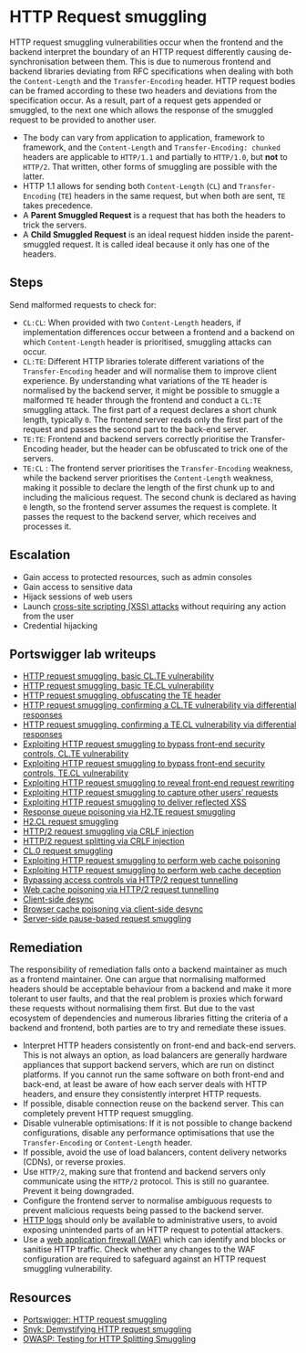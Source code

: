 # HTTP Request smuggling

HTTP request smuggling vulnerabilities occur when the frontend and the backend interpret the boundary of an HTTP request differently causing de-synchronisation between them. This is due to numerous frontend and backend libraries deviating from RFC specifications when dealing with both the `Content-Length` and the `Transfer-Encoding` header. HTTP request bodies can be framed according to these two headers and deviations from the specification occur. As a result, part of a request gets appended or smuggled, to the next one which allows the response of the smuggled request to be provided to another user.

* The body can vary from application to application, framework to framework, and the `Content-Length` and `Transfer-Encoding: chunked` headers are applicable to `HTTP/1.1` and partially to `HTTP/1.0`, but **not** to `HTTP/2`. That written, other forms of smuggling are possible with the latter.
* HTTP 1.1 allows for sending both `Content-Length` (`CL`) and `Transfer-Encoding` (`TE`) headers in the same request, but when both are sent, `TE` takes precedence.
* A **Parent Smuggled Request** is a request that has both the headers to trick the servers.
* A **Child Smuggled Request** is an ideal request hidden inside the parent-smuggled request. It is called ideal because it only has one of the headers.

## Steps

Send malformed requests to check for:

* `CL:CL`: When provided with two `Content-Length` headers, if implementation differences occur between a frontend and a backend on which `Content-Length` header is prioritised, smuggling attacks can occur.
* `CL:TE`: Different HTTP libraries tolerate different variations of the `Transfer-Encoding` header and will normalise them to improve client experience. By understanding what variations of the `TE` header is normalised by the backend server, it might be possible to smuggle a malformed `TE` header through the frontend and conduct a `CL:TE` smuggling attack. The first part of a request declares a short chunk length, typically `0`. The frontend server reads only the first part of the request and passes the second part to the back-end server.
* `TE:TE`: Frontend and backend servers correctly prioritise the Transfer-Encoding header, but the header can be obfuscated to trick one of the servers.
* `TE:CL` : The frontend server prioritises the `Transfer-Encoding` weakness, while the backend server prioritises the `Content-Length` weakness, making it possible to declare the length of the first chunk up to and including the malicious request. The second chunk is declared as having `0` length, so the frontend server assumes the request is complete. It passes the request to the backend server, which receives and processes it.

## Escalation

* Gain access to protected resources, such as admin consoles
* Gain access to sensitive data
* Hijack sessions of web users
* Launch [cross-site scripting (XSS) attacks](xss.md) without requiring any action from the user
* Credential hijacking

## Portswigger lab writeups

* [HTTP request smuggling, basic CL.TE vulnerability](../smuggling/1.md)
* [HTTP request smuggling, basic TE.CL vulnerability](../smuggling/2.md)
* [HTTP request smuggling, obfuscating the TE header](../smuggling/3.md)
* [HTTP request smuggling, confirming a CL.TE vulnerability via differential responses](../smuggling/4.md)
* [HTTP request smuggling, confirming a TE.CL vulnerability via differential responses](../smuggling/5.md)
* [Exploiting HTTP request smuggling to bypass front-end security controls, CL.TE vulnerability](../smuggling/6.md)
* [Exploiting HTTP request smuggling to bypass front-end security controls, TE.CL vulnerability](../smuggling/7.md)
* [Exploiting HTTP request smuggling to reveal front-end request rewriting](../smuggling/8.md)
* [Exploiting HTTP request smuggling to capture other users’ requests](../smuggling/9.md)
* [Exploiting HTTP request smuggling to deliver reflected XSS](../smuggling/10.md)
* [Response queue poisoning via H2.TE request smuggling](../smuggling/11.md)
* [H2.CL request smuggling](../smuggling/12.md)
* [HTTP/2 request smuggling via CRLF injection](../smuggling/13.md)
* [HTTP/2 request splitting via CRLF injection](../smuggling/14.md)
* [CL.0 request smuggling](../smuggling/15.md)
* [Exploiting HTTP request smuggling to perform web cache poisoning](../smuggling/16.md)
* [Exploiting HTTP request smuggling to perform web cache deception](../smuggling/17.md)
* [Bypassing access controls via HTTP/2 request tunnelling](../smuggling/18.md)
* [Web cache poisoning via HTTP/2 request tunnelling](../smuggling/19.md)
* [Client-side desync](../smuggling/20.md)
* [Browser cache poisoning via client-side desync](../smuggling/21.md)
* [Server-side pause-based request smuggling](../smuggling/22.md)

## Remediation

The responsibility of remediation falls onto a backend maintainer as much as a frontend maintainer. One can argue that normalising malformed headers should be acceptable behaviour from a backend and make it more tolerant to user faults, and that the real problem is proxies which forward these requests without normalising them first. But due to the vast ecosystem of dependencies and numerous libraries fitting the criteria of a backend and frontend, both parties are to try and remediate these issues.

* Interpret HTTP headers consistently on front-end and back-end servers. This is not always an option, as load balancers are generally hardware appliances that support backend servers, which are run on distinct platforms. If you cannot run the same software on both front-end and back-end, at least be aware of how each server deals with HTTP headers, and ensure they consistently interpret HTTP requests.
* If possible, disable connection reuse on the backend server. This can completely prevent HTTP request smuggling.
* Disable vulnerable optimisations: If it is not possible to change backend configurations, disable any performance optimisations that use the `Transfer-Encoding` or `Content-Length` header. 
* If possible, avoid the use of load balancers, content delivery networks (CDNs), or reverse proxies.
* Use `HTTP/2`, making sure that frontend and backend servers only communicate using the `HTTP/2` protocol. This is still no guarantee. Prevent it being downgraded.
* Configure the frontend server to normalise ambiguous requests to prevent malicious requests being passed to the backend server.
* [HTTP logs](blue-nta:index) should only be available to administrative users, to avoid exposing unintended parts of an HTTP request to potential attackers.
* Use a [web application firewall (WAF)](blue-server:docs/firewall/waf) which can identify and blocks or sanitise HTTP traffic. Check whether any changes to the WAF configuration are required to safeguard against an HTTP request smuggling vulnerability.

## Resources

* [Portswigger: HTTP request smuggling](https://portswigger.net/web-security/request-smuggling)
* [Snyk: Demystifying HTTP request smuggling](https://snyk.io/blog/demystifying-http-request-smuggling/)
* [OWASP: Testing for HTTP Splitting Smuggling](https://owasp.org/www-project-web-security-testing-guide/latest/4-Web_Application_Security_Testing/07-Input_Validation_Testing/15-Testing_for_HTTP_Splitting_Smuggling)
